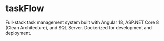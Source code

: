 # taskFlow
Full-stack task management system built with Angular 18, ASP.NET Core 8 (Clean Architecture), and SQL Server. Dockerized for development and deployment.
